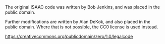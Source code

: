 The original ISAAC code was written by Bob Jenkins, and was placed in
the public domain.

Further modifications are written by Alan DeKok, and also placed in
the public domain.  Where that is not possible, the CC0 license is
used instead.

https://creativecommons.org/publicdomain/zero/1.0/legalcode

